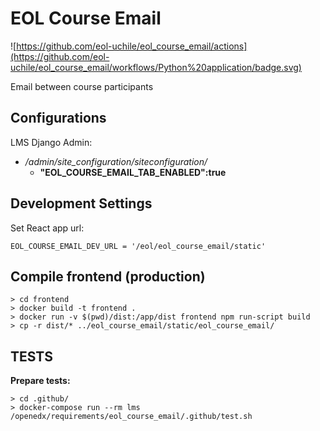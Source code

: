 # EOL Course Email

![https://github.com/eol-uchile/eol_course_email/actions](https://github.com/eol-uchile/eol_course_email/workflows/Python%20application/badge.svg)

Email between course participants

## Configurations

LMS Django Admin:

- */admin/site_configuration/siteconfiguration/*
    - **"EOL_COURSE_EMAIL_TAB_ENABLED":true**


## Development Settings

Set React app url:

    EOL_COURSE_EMAIL_DEV_URL = '/eol/eol_course_email/static'


## Compile frontend (production)

    > cd frontend
    > docker build -t frontend .
    > docker run -v $(pwd)/dist:/app/dist frontend npm run-script build
    > cp -r dist/* ../eol_course_email/static/eol_course_email/

## TESTS
**Prepare tests:**

    > cd .github/
    > docker-compose run --rm lms /openedx/requirements/eol_course_email/.github/test.sh
